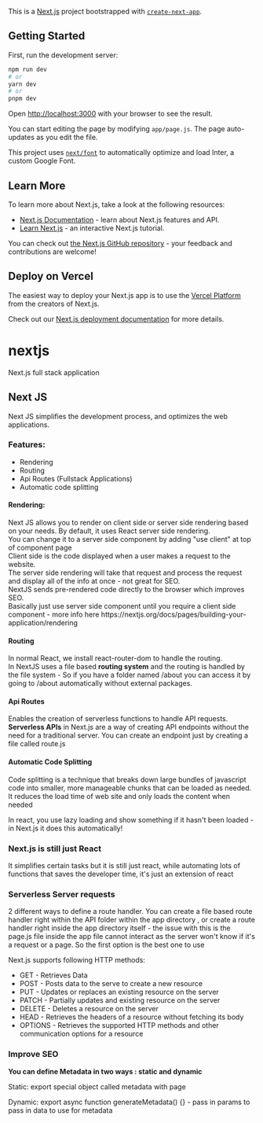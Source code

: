 This is a [Next.js](https://nextjs.org/) project bootstrapped with [`create-next-app`](https://github.com/vercel/next.js/tree/canary/packages/create-next-app).

## Getting Started

First, run the development server:

```bash
npm run dev
# or
yarn dev
# or
pnpm dev
```

Open [http://localhost:3000](http://localhost:3000) with your browser to see the result.

You can start editing the page by modifying `app/page.js`. The page auto-updates as you edit the file.

This project uses [`next/font`](https://nextjs.org/docs/basic-features/font-optimization) to automatically optimize and load Inter, a custom Google Font.

## Learn More

To learn more about Next.js, take a look at the following resources:

- [Next.js Documentation](https://nextjs.org/docs) - learn about Next.js features and API.
- [Learn Next.js](https://nextjs.org/learn) - an interactive Next.js tutorial.

You can check out [the Next.js GitHub repository](https://github.com/vercel/next.js/) - your feedback and contributions are welcome!

## Deploy on Vercel

The easiest way to deploy your Next.js app is to use the [Vercel Platform](https://vercel.com/new?utm_medium=default-template&filter=next.js&utm_source=create-next-app&utm_campaign=create-next-app-readme) from the creators of Next.js.

Check out our [Next.js deployment documentation](https://nextjs.org/docs/deployment) for more details.

# nextjs
Next.js full stack application

## Next JS
<p>Next JS simplifies the development process, and optimizes the web applications.</p>

<h3>Features:</h3>
<ul>
<li>Rendering</li>
<li>Routing</li>
<li>Api Routes (Fullstack Applications)</li>
<li>Automatic code splitting</li>
</ul>

<h4>Rendering:</h4>
<p>Next JS allows you to render on client side or server side rendering based on your needs. By default, it uses React server side rendering.<br>
You can change it to a server side component by adding "use client" at top of component page<br>
Client side is the code displayed when a user makes a request to the website.<br>
The server side rendering will take that request and process the request and display all of the info at once - not great for SEO.<br>
NextJS sends pre-rendered code directly to the browser which improves SEO.<br>
Basically just use server side component until you require a client side component - more info here https://nextjs.org/docs/pages/building-your-application/rendering</p>

<h4>Routing</h4>
<p>In normal React, we install react-router-dom to handle the routing.<br>
In NextJS uses a file based <strong>routing system</strong> and the routing is handled by the file system - So if you have a folder named /about you can access it by going to /about automatically without external packages.</p>

<h4>Api Routes</h4>
<p>Enables the creation of serverless functions to handle API requests. <strong>Serverless APIs</strong> in Next.js are a way of creating API endpoints without the need for a traditional server. You can create an endpoint just by creating a file called route.js</p>

<h4>Automatic Code Splitting</h4>
<p>Code splitting is a technique that breaks down large bundles of javascript code into smaller, more manageable chunks that can be loaded as needed. It reduces the load time of web site and only loads the content when needed</p>
<p>In react, you use lazy loading and show something if it hasn't been loaded - in Next.js it does this automatically!</p>

### Next.js is still just React
<p>It simplifies certain tasks but it is still just react, while automating lots of functions that saves the developer time, it's just an extension of react</p>

### Serverless Server requests
<p>2 different ways to define a route handler. You can create a file based route handler right within the API folder within the app directory , or create a route handler right inside the app directory itself - the issue with this is the page.js file inside the app file cannot interact as the server won't know if it's a request or a page. So the first option is the best one to use</p>
Next.js supports following HTTP methods:

<ul>
<li>GET - Retrieves Data</li>
<li>POST - Posts data to the serve to create a new resource</li>
<li>PUT - Updates or replaces an existing resource on the server</li>
<li>PATCH - Partially updates and existing resource on the server</li>
<li>DELETE - Deletes a resource on the server</li>
<li>HEAD - Retrieves the headers of a resource without fetching its body</li>
<li>OPTIONS - Retrieves the supported HTTP methods and other communication options for a resource</li>
</ul>

### Improve SEO
<p><strong>You can define Metadata in two ways : static and dynamic</strong></p>
<p>Static: export special object called metadata with page</p>
<p>Dynamic: export async function generateMetadata() {} - pass in params to pass in data to use for metadata</p>
